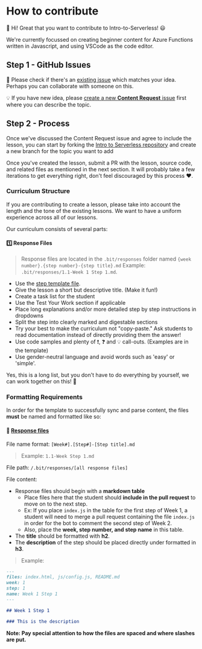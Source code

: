 # How to contribute

👋 Hi! Great that you want to contribute to Intro-to-Serverless! 😃

We're currently focussed on creating beginner content for Azure Functions written in Javascript, and using VSCode as the code editor.

## Step 1 - GitHub Issues

🔎 Please check if there's an [existing issue](https://github.com/bitprj/Intro-To-Serverless/issues) which matches your idea. Perhaps you can collaborate with someone on this.

💡 If you have  new idea, please [create a new __Content Request__ issue](https://github.com/bitprj/Intro-To-Serverless/issues/new) first where you can describe the topic.

## Step 2 - Process

Once we've discussed the Content Request issue and agree to include the lesson, you can start by forking the [Intro to Serverless repository](https://github.com/bitprj/Intro-To-Serverless) and create a new branch for the topic you want to add

Once you've created the lesson, submit a PR with the lesson, source code, and related files as mentioned in the next section. It will probably take a few iterations to get everything right, don't feel discouraged by this process ♥.

### Curriculum Structure

If you are contributing to create a lesson, please take into account the length and the tone of the existing lessons. We want to have a uniform experience across all of our lessons.

Our curriculum consists of several parts:

#### :one: Response Files
> Response files are located in the `.bit/responses` folder named `{week number}.{step number}-{step title}.md` Example: `.bit/responses/1.1-Week 1 Step 1.md`.
- Use the [step template file](.bit/step-template.md).
- Give the lesson a short but descriptive title. (Make it fun!)
- Create a task list for the student
- Use the Test Your Work section if applicable
- Place long explanations and/or more detailed step by step instructions in dropdowns
- Split the step into clearly marked and digestable sections
- Try your best to make the curriculum not "copy-paste." Ask students to read documentation instead of directly providing them the answer!
- Use code samples and plenty of :exclamation:, :question: and :bulb: call-outs. (Examples are in the template)
- Use gender-neutral language and avoid words such as 'easy' or 'simple'.

Yes, this is a long list, but you don't have to do everything by yourself, we can work together on this! 💪

### Formatting Requirements

In order for the template to successfully sync and parse content, the files **must** be named and formatted like so:

#### :file_folder: [Response files](https://github.com/bitprj/cabin/tree/main/.bit/responses)

File name format: `[Week#].[Step#]-[Step title].md`

> Example: `1.1-Week Step 1.md`

File path: `/.bit/responses/[all response files]`

File content:
* Response files should begin with a **markdown table**
  * Place files here that the student should **include in the pull request** to move on to the next step.
  * Ex: If you place `index.js` in the table for the first step of Week 1, a student will need to merge a pull request containing the file `index.js` in order for the bot to comment the second step of Week 2.
  * Also, place the **week, step number, and step name** in this table.
* The **title** should be formatted with **h2**.
* The **description** of the step should be placed directly under formatted in **h3**.

> Example:
```md
---
files: index.html, js/config.js, README.md
week: 1
step: 1
name: Week 1 Step 1
---

## Week 1 Step 1

### This is the description
```

**Note: Pay special attention to how the files are spaced and where slashes are put.**